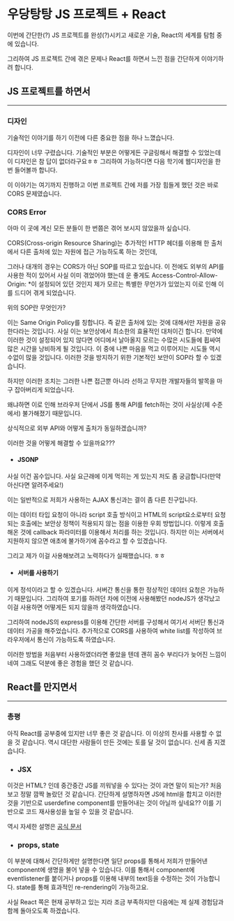# 우당탕탕 JS 프로젝트 + React

이번에 간단한(?) JS 프로젝트를 완성(?)시키고 새로운 기술, React의 세계를 탐험 중에 있습니다.

그리하여 JS 프로젝트 간에 겪은 문제나 React를 하면서 느낀 점을 간단하게 이야기하려 합니다.

## JS 프로젝트를 하면서

---

### 디자인

기술적인 이야기를 하기 이전에 다른 중요한 점을 하나 느꼈습니다.

디자인이 너무 구렸습니다. 기술적인 부분은 어떻게든 구글링해서 해결할 수 있었는데 이 디자인은 참 답이 없더라구요ㅎㅎ 그리하여 가능하다면 다음 학기에 웹디자인을 한 번 들어볼까 합니다.

이 이야기는 여기까지 진행하고 이번 프로젝트 간에 저를 가장 힘들게 했던 것은
바로 CORS 문제였습니다.

### CORS Error

아마 이 곳에 계신 모든 분들이 한 번쯤은 겪어 보시지 않았을까 싶습니다.

CORS(Cross-origin Resource Sharing)는 추가적인 HTTP 헤더를 이용해 한 출처에서 다른 출처에 있는 자원에 접근 가능하도록 하는 것인데,

그러나 대개의 경우는 CORS가 아닌 SOP를 따르고 있습니다. 이 전에도 외부의 API를 사용한 적이 있어서 사실 이미 겪었어야 했는데 운 좋게도 Access-Control-Allow-Origin: \*이 설정되어 있던 것인지 제가 모르는 특별한 무언가가 있었는지 이로 인해 이를 드디어 겪게 되었습니다.

위의 SOP란 무엇인가?

이는 Same Origin Policy를 칭합니다.
즉 같은 출처에 있는 것에 대해서만 자원을 공유한다라는 것입니다. 사실 이는 보안상에서 최소한의 효율적인 대처이긴 합니다. 만약에 이러한 것이 설정되어 있지 않다면 어디에서 날아올지 모르는 수많은 시도들에 휩싸여 많은 시간을 낭비하게 될 것입니다. 이 중에 나쁜 마음을 먹고 이루어지는 시도들 역시 수없이 많을 것입니다. 이러한 것을 방지하기 위한 기본적인 보안이 SOP라 할 수 있겠습니다.

하지만 이러한 조치는 그러한 나쁜 접근뿐 아니라 선하고 무지한 개발자들의 발목을 마구 잡아버리게 되었습니다.

왜냐하면 이로 인해 브라우저 단에서 JS를 통해 API를 fetch하는 것이 사실상(제 수준에서) 불가해졌기 때문입니다.

상식적으로 외부 API와 어떻게 출처가 동일하겠습니까?

이러한 것을 어떻게 해결할 수 있을까요???

- #### JSONP

사실 이건 꼼수입니다. 사실 요근래에 이게 먹히는 게 있는지 저도 좀 궁금합니다(만약 아신다면 알려주세요!)

이는 일반적으로 저희가 사용하는 AJAX 통신과는 결이 좀 다른 친구입니다.

이는 데이터 타입 요청이 아니라 script 호출 방식이고 HTML의 script요소로부터 요청되는 호출에는 보안상 정책이 적용되지 않는 점을 이용한 우회 방법입니다. 이렇게 호출해온 것에 callback 파라미터를 이용해서 처리를 하는 것입니다. 하지만 이는 서버에서 지원하지 않으면 애초에 불가하기에 꼼수라고 할 수 있겠습니다.

그리고 제가 이걸 사용해보려고 노력하다가 실패했습니다. ㅎㅎ

- #### 서버를 사용하기

이게 정석이라고 할 수 있겠습니다. 서버간 통신을 통한 정상적인 데이터 요청은 가능하기 때문입니다. 그리하여 포기를 하려던 차에 이전에 사용해봤던 nodeJS가 생각났고 이걸 사용하면 어떻게든 되지 않을까 생각하였습니다.

그리하여 nodeJS의 express를 이용해 간단한 서버를 구성해서 여기서 서버단 통신과 데이터 가공을 해주었습니다. 추가적으로 CORS를 사용하여 white list를 작성하여 브라우저에서 통신이 가능하도록 하였습니다.

이러한 방법을 처음부터 사용하였더라면 좋았을 텐데 괜히 꼼수 부리다가 늦어진 느낌이네여 그래도 덕분에 좋은 경험을 했던 것 같습니다.

## React를 만지면서

---

### 총평

아직 React를 공부중에 있지만 너무 좋은 것 같습니다.
이 이상의 찬사를 사용할 수 없을 것 같습니다.
역시 대단한 사람들이 만든 것에는 토를 달 것이 없습니다.
신세 좀 지겠습니다.

- ### JSX

이것은 HTML? 인데 중간중간 JS를 끼워넣을 수 있다는 것이 과연 말이 되는가?
처음 보고 정말 깜짝 놀랐던 것 같습니다.
간단하게 설명하자면 JS에 html을 합치고 이러한 것을 기반으로 userdefine component를 만들어내는 것이 아닐까 싶네요??
이를 기반으로 코드 재사용성을 높일 수 있을 것 같습니다.

역시 자세한 설명은 [공식 문서](https://ko.reactjs.org/docs/introducing-jsx.html)

- ### props, state

이 부분에 대해서 간단하게만 설명한다면
일단 props를 통해서 저희가 만들어낸 component에 생명을 불어 넣을 수 있습니다. 이를 통해서 component에 eventlistener를 붙이거나 props를 이용해 내부의 text등을 수정하는 것이 가능합니다.
state를 통해 효과적인 re-rendering이 가능하고요.

사실 React 쪽은 현재 공부하고 있는 지라 조금 부족하지만
다음에는 제 실제 경험담과 함께 돌아오도록 하겠습니다.
